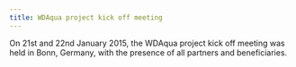 ```yaml
---
title: WDAqua project kick off meeting
---
```

On 21st and 22nd January 2015, the WDAqua project kick off meeting was held in Bonn, Germany, with the presence of all partners and beneficiaries.
